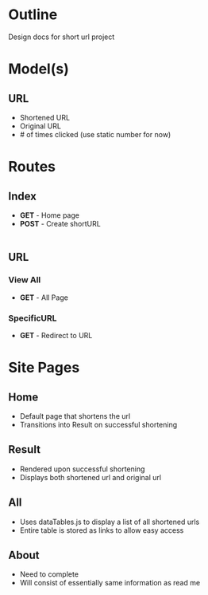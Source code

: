 # Outline
Design docs for short url project
# Model(s)
## URL
- Shortened URL
- Original URL
- \# of times clicked (use static number for now)
# Routes
## Index
- **GET** - Home page
- **POST** - Create shortURL 
</br></br>
## URL
### View All
- **GET** - All Page
### SpecificURL
- **GET** - Redirect to URL
# Site Pages
## Home
- Default page that shortens the url
- Transitions into Result on successful shortening
## Result
- Rendered upon successful shortening
- Displays both shortened url and original url
## All
- Uses dataTables.js to display a list of all shortened urls
- Entire table is stored as links to allow easy access
## About
- Need to complete
- Will consist of essentially same information as read me

